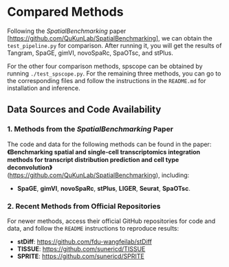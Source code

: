 
# Compared Methods  

Following the *SpatialBenchmarking* paper [https://github.com/QuKunLab/SpatialBenchmarking], we can obtain the `test_pipeline.py` for comparison. After running it, you will get the results of Tangram, SpaGE, gimVI, novoSpaRc, SpaOTsc, and stPlus. 

For the other four comparison methods, spscope can be obtained by running `./test_spscope.py`. For the remaining three methods, you can go to the corresponding files and follow the instructions in the `README.md` for installation and inference.

## Data Sources and Code Availability  

### 1. Methods from the *SpatialBenchmarking* Paper  
The code and data for the following methods can be found in the paper:  
**《Benchmarking spatial and single-cell transcriptomics integration methods for transcript distribution prediction and cell type deconvolution》**  
(https://github.com/QuKunLab/SpatialBenchmarking), including:  
- **SpaGE**, **gimVI**, **novoSpaRc**, **stPlus**, **LIGER**, **Seurat**, **SpaOTsc**.  

### 2. Recent Methods from Official Repositories  
For newer methods, access their official GitHub repositories for code and data, and follow the `README` instructions to reproduce results:  
- **stDiff**: https://github.com/fdu-wangfeilab/stDiff
- **TISSUE**: https://github.com/sunericd/TISSUE  
- **SPRITE**: https://github.com/sunericd/SPRITE  
